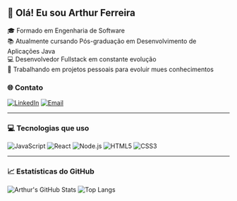 ## 👋 Olá! Eu sou Arthur Ferreira

🎓 Formado em Engenharia de Software  
📚 Atualmente cursando Pós-graduação em Desenvolvimento de Aplicações Java  
💻 Desenvolvedor Fullstack em constante evolução  
🚀 Trabalhando em projetos pessoais para evoluir mues conhecimentos

### 🌐 Contato

[![LinkedIn](https://img.shields.io/badge/-Arthur%20Ferreira-0A66C2?style=flat&logo=linkedin&logoColor=white)](https://www.linkedin.com/in/arthur-ferreira-351013288/)
[![Email](https://img.shields.io/badge/-Email-D14836?style=flat&logo=gmail&logoColor=white)](mailto:arthur2003teixeira@gmail.com)

---

### 💻 Tecnologias que uso

![JavaScript](https://img.shields.io/badge/JavaScript-F7DF1E?style=flat&logo=javascript&logoColor=black)
![React](https://img.shields.io/badge/React-20232A?style=flat&logo=react&logoColor=61DAFB)
![Node.js](https://img.shields.io/badge/Node.js-339933?style=flat&logo=node.js&logoColor=white)
![HTML5](https://img.shields.io/badge/HTML5-E34F26?style=flat&logo=html5&logoColor=white)
![CSS3](https://img.shields.io/badge/CSS3-1572B6?style=flat&logo=css3&logoColor=white)

---

### 📈 Estatísticas do GitHub

![Arthur's GitHub Stats](https://github-readme-stats.vercel.app/api?username=ArthurFerreiraTeixeira&show_icons=true&theme=tokyonight)
![Top Langs](https://github-readme-stats.vercel.app/api/top-langs/?username=ArthurFerreiraTeixeira&layout=compact&theme=tokyonight)


